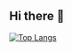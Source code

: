 ## Hi there 👋
[![Top Langs](https://github-readme-stats.vercel.app/api/top-langs/?username=hussrepo&hide=html)](https://github.com/anuraghazra/github-readme-stats)
<!--
**hussrepo/hussrepo** is a ✨ _special_ ✨ repository because its `README.md` (this file) appears on your GitHub profile.

Here are some ideas to get you started:

- 🔭 I’m currently working on ...
- 🌱 I’m currently learning ...
- 👯 I’m looking to collaborate on ...
- 🤔 I’m looking for help with ...
- 💬 Ask me about ...
- 📫 How to reach me: ...
- 😄 Pronouns: ...
- ⚡ Fun fact: ...
-->
